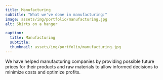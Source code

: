 ```yaml
---
title: Manufacturing
subtitle: "What we've done in manufacturing:"
image: assets/img/portfolio/manufacturing.jpg
alt: Shirts on a hanger

caption:
  title: Manufacturing
  subtitle:
  thumbnail: assets/img/portfolio/manufacturing.jpg
---
```

We have helped manufacturing companies by providing possible future prices for their products and raw materials to allow informed decisions to minimize costs and optimize profits.